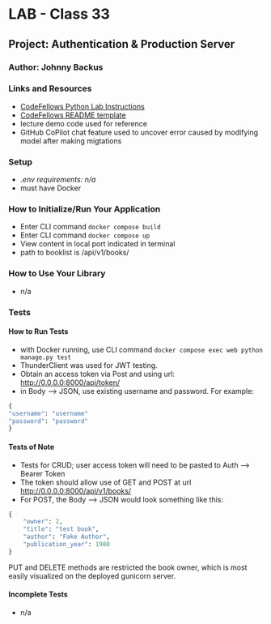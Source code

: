 # LAB - Class 33

## Project: Authentication & Production Server

### Author: Johnny Backus

### Links and Resources

- [CodeFellows Python Lab Instructions](https://codefellows.github.io/code-401-python-guide/reference/submission-instructions/labs/)
- [CodeFellows README template](https://codefellows.github.io/code-401-python-guide/reference/submission-instructions/labs/README-template.html)
- lecture demo code used for reference
- GitHub CoPilot chat feature used to uncover error caused by modifying model after making migtations

### Setup

- *.env requirements: n/a*
- must have Docker

### How to Initialize/Run Your Application

- Enter CLI command `docker compose build`
- Enter CLI command `docker compose up`
- View content in local port indicated in terminal
- path to booklist is /api/v1/books/

### How to Use Your Library

- n/a

### Tests

#### How to Run Tests

- with Docker running, use CLI command `docker compose exec web python manage.py test`
- ThunderClient was used for JWT testing.
- Obtain an access token via Post and using url: http://0.0.0.0:8000/api/token/
- in Body --> JSON, use existing username and password. For example:

```python
{
"username": "username"
"password": "password"
}
```

#### Tests of Note

- Tests for CRUD; user access token will need to be pasted to Auth --> Bearer Token
- The token should allow use of GET and POST at url http://0.0.0.0:8000/api/v1/books/
- For POST, the Body --> JSON would look something like this:

```python
{
    "owner": 2,
    "title": "test book",
    "author": "Fake Author",
    "publication_year": 1980
}
```

PUT and DELETE methods are restricted the book owner, which is most easily visualized on the deployed gunicorn server.

#### Incomplete Tests

- n/a
